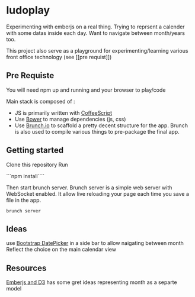 ludoplay
========


Experimenting with emberjs on a real thing.
Trying to reprsent a calender with some datas inside each day. Want to navigate between month/years too.

This project also serve as a playground for experimenting/learning various front office technology (see [[pre requist]])

## Pre Requiste

You will need npm up and running and your browser to play/code

Main stack is composed of :

* JS is primarily written with [CoffeeScript](http://coffeescript.org/)
* Use [Bower](http://bower.io/) to manage dependencies (js, css)
* Use [Brunch.io](http://brunch.io/) to scaffold a pretty decent structure for the app. Brunch is also used to compile various things to pre-package the final app.

## Getting started

Clone this repository
Run 

```npm install````

Then start brunch server. Brunch server is a simple web server with WebSocket enabled. It allow live reloading your page each time you save a file in the app.

```brunch server```

## Ideas

use [Bootstrap DatePicker](https://github.com/eternicode/bootstrap-datepicker) in a side bar to allow naigating between month
Reflect the choice on the main calendar view


## Resources

[Emberjs and D3](http://slides.com/samselikoff/ember-and-d3-aug-2013) has some gret ideas representing month as a separte model
